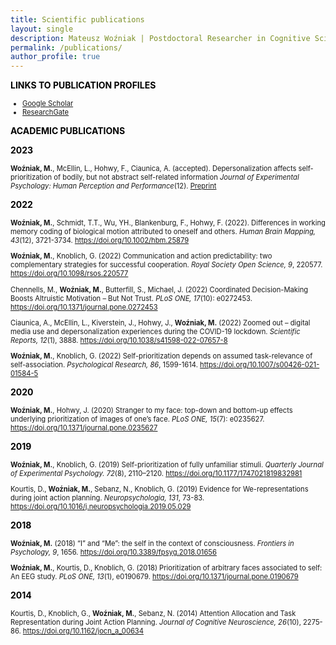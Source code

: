 ```yaml
---
title: Scientific publications
layout: single
description: Mateusz Woźniak | Postdoctoral Researcher in Cognitive Science | Central European University
permalink: /publications/
author_profile: true
---
```



<p><span style="color: #000000;"><strong>LINKS TO PUBLICATION PROFILES</strong></span></p>
<ul style="font-size: 80%;">
  <p style="text-align:center;">
    <li><a href="https://scholar.google.de/citations?user=LDYVfiQAAAAJ&hl=en" target="_blank">Google Scholar</a></li>
    <li><a href="https://www.researchgate.net/profile/Mateusz-Wozniak-6" target="_blank">ResearchGate</a></li>
  </p>
</ul>

<p><span style="color: #000000;"><strong>ACADEMIC PUBLICATIONS</strong></span></p>

<p><span style="color: #000000;"><strong>2023</strong></span></p>

<p style="font-size: 80%;"><b>Woźniak, M.</b>, McEllin, L., Hohwy, F., Ciaunica, A. (accepted). Depersonalization affects self-prioritization of bodily, but not abstract self-related information <i>Journal of Experimental Psychology: Human Perception and Performance</i>(12). <a href="https://psyarxiv.com/gsfy3" target="_blank">Preprint</a></p>

<p><span style="color: #000000;"><strong>2022</strong></span></p>

<p style="font-size: 80%;"><b>Woźniak, M.</b>, Schmidt, T.T., Wu, YH., Blankenburg, F., Hohwy, F. (2022). Differences in working memory coding of biological motion attributed to oneself and others. <i>Human Brain Mapping, 43</i>(12), 3721-3734. <a href="https://doi.org/10.1002/hbm.25879" target="_blank">https://doi.org/10.1002/hbm.25879</a></p>

<p style="font-size: 80%;"><b>Woźniak, M.</b>, Knoblich, G. (2022) Communication and action predictability: two complementary strategies for successful cooperation. <i>Royal Society Open Science, 9</i>, 220577. <a href="https://doi.org/10.1098/rsos.220577" target="_blank">https://doi.org/10.1098/rsos.220577</a></p>

<p style="font-size: 80%;">Chennells, M., <b>Woźniak, M.</b>, Butterfill, S., Michael, J. (2022) Coordinated Decision-Making Boosts Altruistic Motivation – But Not Trust. <i>PLoS ONE, 17</i>(10): e0272453. <a href="https://doi.org/10.1371/journal.pone.0272453" target="_blank">https://doi.org/10.1371/journal.pone.0272453</a></p>

<p style="font-size: 80%;">Ciaunica, A., McEllin, L., Kiverstein, J., Hohwy, J., <b>Woźniak, M.</b> (2022) Zoomed out – digital media use and depersonalization experiences during the COVID-19 lockdown. <i>Scientific Reports, 12</i>(1), 3888. <a href="https://doi.org/10.1038/s41598-022-07657-8" target="_blank">https://doi.org/10.1038/s41598-022-07657-8</a></p>

<p style="font-size: 80%;"><b>Woźniak, M.</b>, Knoblich, G. (2022) Self-prioritization depends on assumed task-relevance of self-association. <i>Psychological Research, 86</i>, 1599-1614. <a href="https://doi.org/10.1007/s00426-021-01584-5" target="_blank">https://doi.org/10.1007/s00426-021-01584-5</a></p>

<p><span style="color: #000000;"><strong>2020</strong></span></p>

<p style="font-size: 80%;"><b>Woźniak, M.</b>, Hohwy, J. (2020) Stranger to my face: top-down and bottom-up effects underlying prioritization of images of one’s face. <i>PLoS ONE, 15</i>(7): e0235627. <a href="https://doi.org/10.1371/journal.pone.0235627" target="_blank">https://doi.org/10.1371/journal.pone.0235627</a></p>

<p><span style="color: #000000;"><strong>2019</strong></span></p>

<p style="font-size: 80%;"><b>Woźniak, M.</b>, Knoblich, G. (2019) Self-prioritization of fully unfamiliar stimuli. <i>Quarterly Journal of Experimental Psychology. 72</i>(8), 2110–2120. <a href="https://doi.org/10.1177/1747021819832981" target="_blank">https://doi.org/10.1177/1747021819832981</a></p>

<p style="font-size: 80%;">Kourtis, D., <b>Woźniak, M.</b>, Sebanz, N., Knoblich, G. (2019) Evidence for We-representations during joint action planning. <i>Neuropsychologia, 131</i>, 73-83. <a href="https://doi.org/10.1016/j.neuropsychologia.2019.05.029" target="_blank">https://doi.org/10.1016/j.neuropsychologia.2019.05.029</a></p>

<p><span style="color: #000000;"><strong>2018</strong></span></p>

<p style="font-size: 80%;"><b>Woźniak, M.</b> (2018) “I” and “Me”: the self in the context of consciousness. <i>Frontiers in Psychology, 9</i>, 1656. <a href="https://doi.org/10.3389/fpsyg.2018.01656" target="_blank">https://doi.org/10.3389/fpsyg.2018.01656</a></p>

<p style="font-size: 80%;"><b>Woźniak, M.</b>, Kourtis, D., Knoblich, G. (2018) Prioritization of arbitrary faces associated to self: An EEG study. <i>PLoS ONE, 13</i>(1), e0190679. <a href="https://doi.org/10.1371/journal.pone.0190679" target="_blank">https://doi.org/10.1371/journal.pone.0190679</a></p>

<p><span style="color: #000000;"><strong>2014</strong></span></p>

<p style="font-size: 80%;">Kourtis, D., Knoblich, G., <b>Woźniak, M.</b>, Sebanz, N. (2014) Attention Allocation and Task Representation during Joint Action Planning. <i>Journal of Cognitive Neuroscience, 26</i>(10), 2275-86. <a href="https://doi.org/10.1162/jocn_a_00634" target="_blank">https://doi.org/10.1162/jocn_a_00634</a></p>


